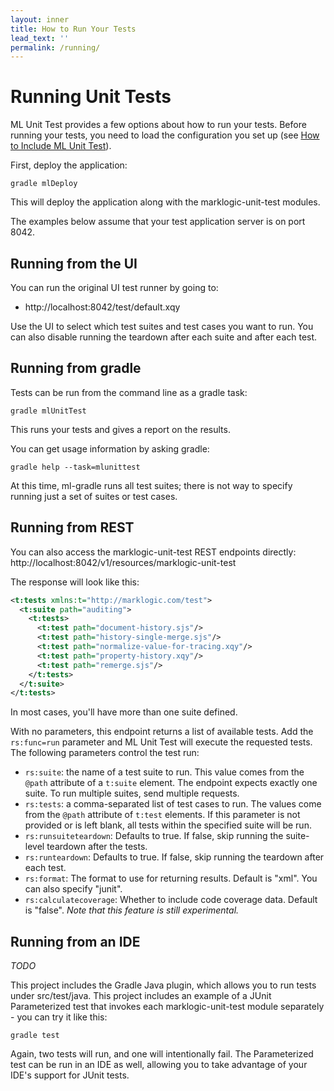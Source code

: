 ```yaml
---
layout: inner
title: How to Run Your Tests
lead_text: ''
permalink: /running/
---
```


# Running Unit Tests
ML Unit Test provides a few options about how to run your tests. Before running your tests, you need to load the 
configuration you set up (see [How to Include ML Unit Test](../include/)).

First, deploy the application:

    gradle mlDeploy
    
This will deploy the application along with the marklogic-unit-test modules. 

The examples below assume that your test application server is on port 8042. 

## Running from the UI

You can run the original UI test runner by going to:

- http://localhost:8042/test/default.xqy

Use the UI to select which test suites and test cases you want to run. You can also disable running the teardown after each suite and after each test. 

## Running from gradle

Tests can be run from the command line as a gradle task:

    gradle mlUnitTest

This runs your tests and gives a report on the results. 

You can get usage information by asking gradle: 

    gradle help --task=mlunittest

At this time, ml-gradle runs all test suites; there is not way to specify running just a set of suites or test cases. 

## Running from REST

You can also access the marklogic-unit-test REST endpoints directly: http://localhost:8042/v1/resources/marklogic-unit-test

The response will look like this:

```xml
<t:tests xmlns:t="http://marklogic.com/test">
  <t:suite path="auditing">
    <t:tests>
      <t:test path="document-history.sjs"/>
      <t:test path="history-single-merge.sjs"/>
      <t:test path="normalize-value-for-tracing.xqy"/>
      <t:test path="property-history.xqy"/>
      <t:test path="remerge.sjs"/>
    </t:tests>
  </t:suite>
</t:tests>
```

In most cases, you'll have more than one suite defined. 

With no parameters, this endpoint returns a list of available tests. Add the `rs:func=run` parameter and ML Unit Test
will execute the requested tests. The following parameters control the test run: 

- `rs:suite`: the name of a test suite to run. This value comes from the `@path` attribute of a `t:suite` element. The endpoint expects exactly one suite. To run multiple suites, send multiple requests. 
- `rs:tests`: a comma-separated list of test cases to run. The values come from the `@path` attribute of `t:test` elements. If this parameter is not provided or is left blank, all tests within the specified suite will be run.
- `rs:runsuiteteardown`: Defaults to true. If false, skip running the suite-level teardown after the tests. 
- `rs:runteardown`: Defaults to true. If false, skip running the teardown after each test. 
- `rs:format`: The format to use for returning results. Default is "xml". You can also specify "junit". 
- `rs:calculatecoverage`: Whether to include code coverage data. Default is "false". *Note that this feature is still experimental.*

## Running from an IDE

*TODO*

This project includes the Gradle Java plugin, which allows you to run tests under src/test/java. This project includes
an example of a JUnit Parameterized test that invokes each marklogic-unit-test module separately - you can try it like this:

    gradle test

Again, two tests will run, and one will intentionally fail. The Parameterized test can be run in an IDE as well, allowing
you to take advantage of your IDE's support for JUnit tests.


